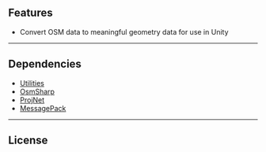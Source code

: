 ## Features
- Convert OSM data to meaningful geometry data for use in Unity

----

## Dependencies
- [Utilities](https://github.com/Besjan/Utilities)
- [OsmSharp](https://github.com/OsmSharp/core)
- [ProjNet](https://github.com/NetTopologySuite/ProjNet4GeoAPI)
- [MessagePack](https://github.com/neuecc/MessagePack-CSharp)

----

## License
[](LICENSE.md)
